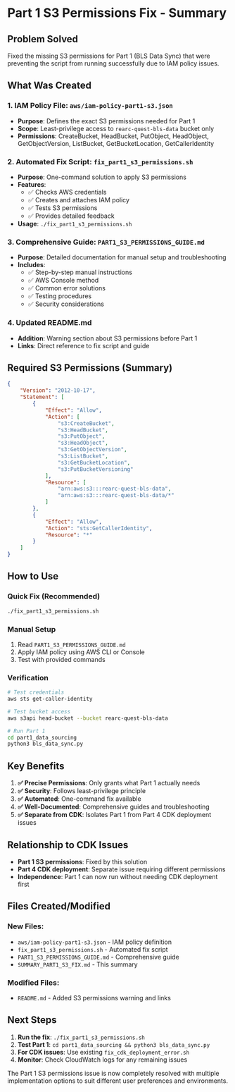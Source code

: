 # Part 1 S3 Permissions Fix - Summary

## Problem Solved

Fixed the missing S3 permissions for Part 1 (BLS Data Sync) that were preventing the script from running successfully due to IAM policy issues.

## What Was Created

### 1. IAM Policy File: `aws/iam-policy-part1-s3.json`
- **Purpose**: Defines the exact S3 permissions needed for Part 1
- **Scope**: Least-privilege access to `rearc-quest-bls-data` bucket only
- **Permissions**: CreateBucket, HeadBucket, PutObject, HeadObject, GetObjectVersion, ListBucket, GetBucketLocation, GetCallerIdentity

### 2. Automated Fix Script: `fix_part1_s3_permissions.sh`
- **Purpose**: One-command solution to apply S3 permissions
- **Features**: 
  - ✅ Checks AWS credentials
  - ✅ Creates and attaches IAM policy
  - ✅ Tests S3 permissions
  - ✅ Provides detailed feedback
- **Usage**: `./fix_part1_s3_permissions.sh`

### 3. Comprehensive Guide: `PART1_S3_PERMISSIONS_GUIDE.md`
- **Purpose**: Detailed documentation for manual setup and troubleshooting
- **Includes**: 
  - ✅ Step-by-step manual instructions
  - ✅ AWS Console method
  - ✅ Common error solutions
  - ✅ Testing procedures
  - ✅ Security considerations

### 4. Updated README.md
- **Addition**: Warning section about S3 permissions before Part 1
- **Links**: Direct reference to fix script and guide

## Required S3 Permissions (Summary)

```json
{
    "Version": "2012-10-17",
    "Statement": [
        {
            "Effect": "Allow",
            "Action": [
                "s3:CreateBucket",
                "s3:HeadBucket", 
                "s3:PutObject",
                "s3:HeadObject",
                "s3:GetObjectVersion",
                "s3:ListBucket",
                "s3:GetBucketLocation",
                "s3:PutBucketVersioning"
            ],
            "Resource": [
                "arn:aws:s3:::rearc-quest-bls-data",
                "arn:aws:s3:::rearc-quest-bls-data/*"
            ]
        },
        {
            "Effect": "Allow",
            "Action": "sts:GetCallerIdentity",
            "Resource": "*"
        }
    ]
}
```

## How to Use

### Quick Fix (Recommended)
```bash
./fix_part1_s3_permissions.sh
```

### Manual Setup
1. Read `PART1_S3_PERMISSIONS_GUIDE.md`
2. Apply IAM policy using AWS CLI or Console
3. Test with provided commands

### Verification
```bash
# Test credentials
aws sts get-caller-identity

# Test bucket access
aws s3api head-bucket --bucket rearc-quest-bls-data

# Run Part 1
cd part1_data_sourcing
python3 bls_data_sync.py
```

## Key Benefits

1. **✅ Precise Permissions**: Only grants what Part 1 actually needs
2. **✅ Security**: Follows least-privilege principle
3. **✅ Automated**: One-command fix available
4. **✅ Well-Documented**: Comprehensive guides and troubleshooting
5. **✅ Separate from CDK**: Isolates Part 1 from Part 4 CDK deployment issues

## Relationship to CDK Issues

- **Part 1 S3 permissions**: Fixed by this solution
- **Part 4 CDK deployment**: Separate issue requiring different permissions
- **Independence**: Part 1 can now run without needing CDK deployment first

## Files Created/Modified

### New Files:
- `aws/iam-policy-part1-s3.json` - IAM policy definition
- `fix_part1_s3_permissions.sh` - Automated fix script
- `PART1_S3_PERMISSIONS_GUIDE.md` - Comprehensive guide
- `SUMMARY_PART1_S3_FIX.md` - This summary

### Modified Files:
- `README.md` - Added S3 permissions warning and links

## Next Steps

1. **Run the fix**: `./fix_part1_s3_permissions.sh`
2. **Test Part 1**: `cd part1_data_sourcing && python3 bls_data_sync.py`
3. **For CDK issues**: Use existing `fix_cdk_deployment_error.sh`
4. **Monitor**: Check CloudWatch logs for any remaining issues

The Part 1 S3 permissions issue is now completely resolved with multiple implementation options to suit different user preferences and environments.